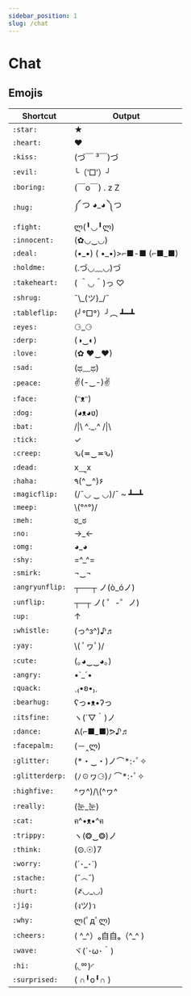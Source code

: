 ```yaml
---
sidebar_position: 1
slug: /chat
---
```


# Chat

## Emojis

| Shortcut        | Output                     |
| --------------- | -------------------------- |
| `:star:`        | ★                          |
| `:heart:`       | ❤                          |
| `:kiss:`        | (づ￣ ³￣)づ                 |
| `:evil:`        | ╰（‵□′）╯                  |
| `:boring:`      | (￣o￣) . z Z                |
| `:hug:`         | ༼ つ ◕_◕ ༽つ               |
| `:fight:`       | ლ(╹◡╹ლ)                    |
| `:innocent:`    | (✿◡‿◡)                     |
| `:deal:`        | (•\_•) ( •\_•)>⌐■-■ (⌐■_■) |
| `:holdme:`      | (.づ◡﹏◡)づ                 |
| `:takeheart:`   | ( ＾◡＾)っ ♡               |
| `:shrug:`       | ¯\\\_(ツ)\_/¯              |
| `:tableflip:`   | (╯°□°）╯︵ ┻━┻              |
| `:eyes:`        | ⚆_⚆                        |
| `:derp:`        | (◑‿◐)                      |
| `:love:`        | (✿ ♥‿♥)                    |
| `:sad:`         | (ಥ﹏ಥ)                      |
| `:peace:`       | ✌(-‿-)✌                    |
| `:face:`        | (ᵔᴥᵔ)                      |
| `:dog:`         | (◕ᴥ◕ʋ)                     |
| `:bat:`         | /\|\ ^._.^ /\|\            |
| `:tick:`        | ✓                          |
| `:creep:`       | ԅ(≖‿≖ԅ)                    |
| `:dead:`        | x⸑x                        |
| `:haha:`        | ٩(^‿^)۶                    |
| `:magicflip:`   | (/¯◡ ‿ ◡)/¯ ~ ┻━┻          |
| `:meep:`        | \\(°^°)/                   |
| `:meh:`         | ಠ_ಠ                        |
| `:no:`          | →_←                        |
| `:omg:`         | ◕_◕                        |
| `:shy:`         | =^_^=                      |
| `:smirk:`       | ¬‿¬                        |
| `:angryunflip:` | ┬──┬ ノ(ò_óノ)             |
| `:unflip:`      | ┬─┬ ノ( ゜-゜ノ)           |
| `:up:`          | ↑                          |
| `:whistle:`     | (っ^з^)♪♬                  |
| `:yay:`         | \\( ﾟヮﾟ)/                   |
| `:cute:`        | (｡◕‿‿◕｡)                   |
| `:angry:`       | •`_´•                      |
| `:quack:`       | ˎ₍•ʚ•₎ˏ                    |
| `:bearhug:`     | ʕっ•ᴥ•ʔっ                  |
| `:itsfine:`     | ヽ(´▽｀)ノ                 |
| `:dance:`       | ᕕ(⌐■_■)ᕗ♪♬                 |
| `:facepalm:`    | (－‸ლ)                     |
| `:glitter:`     | (\*・‿・)ノ⌒*:･ﾟ✧           |
| `:glitterderp:` | (ﾉ☉ヮ⚆)ﾉ ⌒*:･ﾟ✧             |
| `:highfive:`    | ^ヮ^)/\\(^ヮ^              |
| `:really:`      | (눈_눈)                    |
| `:cat:`         | ฅ^•ᴥ•^ฅ                    |
| `:trippy:`      | ヽ(❂‿❂)ノ                  |
| `:think:`       | (⊙.☉)7                     |
| `:worry:`       | (´･_･`)                    |
| `:stache:`      | (ˇ෴ˇ)                      |
| `:hurt:`        | (҂◡_◡)                     |
| `:jig:`         | (งツ)ว                     |
| `:why:`         | ლ(ﾟдﾟლ)                      |
| `:cheers:`      | ( \^\_\^）ₒ自自ₒ（\^_\^ )  |
| `:wave:`        | ヾ(´･ω･｀)                 |
| `:hi:`          | (◟ᅇ)◜                      |
| `:surprised:`   | ( ∩╹o╹∩ )                  |